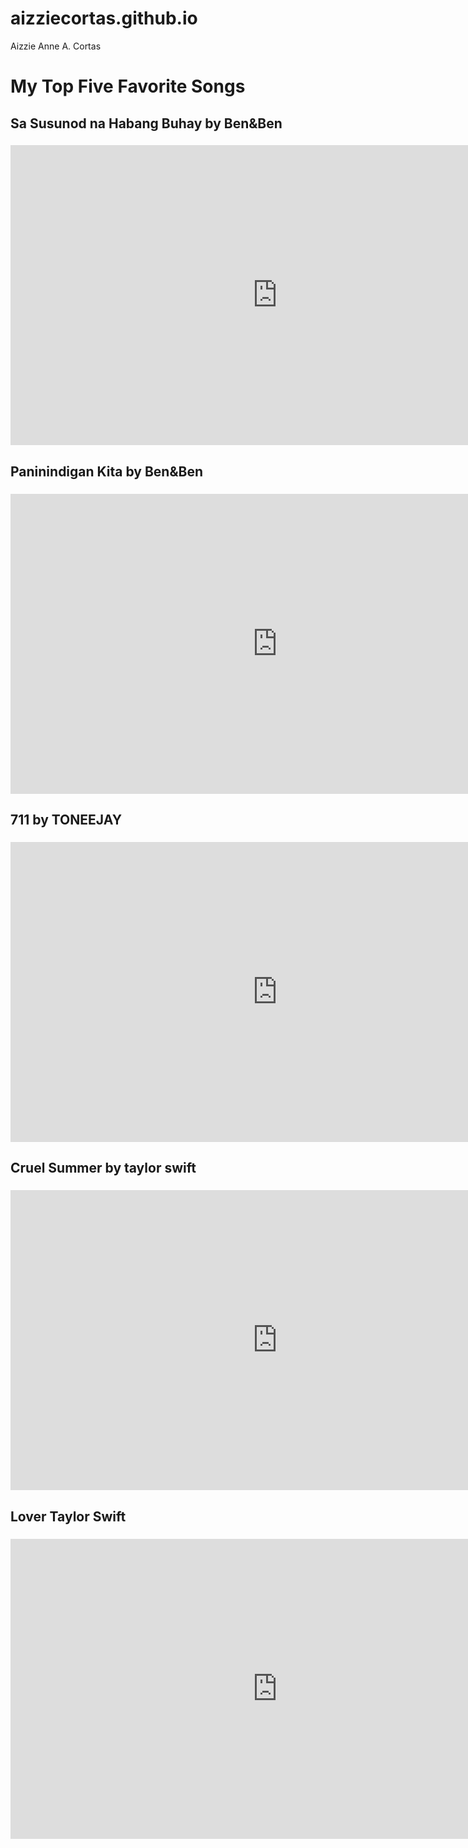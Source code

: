 # aizziecortas.github.io
Aizzie Anne A. Cortas

# My Top Five Favorite Songs

## Sa Susunod na Habang Buhay by Ben&Ben
###
<iframe width="853" height="480" src="https://www.youtube.com/embed/yB2J6kXxJIY" title="Ben&amp;Ben - Sa Susunod na Habang Buhay | Official Lyric Video" frameborder="0" allow="accelerometer; autoplay; clipboard-write; encrypted-media; gyroscope; picture-in-picture; web-share" allowfullscreen></iframe> 

## Paninindigan Kita by Ben&Ben
###
<iframe width="853" height="480" src="https://www.youtube.com/embed/EMSAEKeloC8" title="Ben&amp;Ben - Paninindigan Kita | Official Lyric Video" frameborder="0" allow="accelerometer; autoplay; clipboard-write; encrypted-media; gyroscope; picture-in-picture; web-share" allowfullscreen></iframe>

## 711 by TONEEJAY 
###
<iframe width="853" height="480" src="https://www.youtube.com/embed/9RJ-oc7cvW0" title="TONEEJAY - 711 (Official Lyric Video)" frameborder="0" allow="accelerometer; autoplay; clipboard-write; encrypted-media; gyroscope; picture-in-picture; web-share" allowfullscreen></iframe>


## Cruel Summer by taylor swift
###
<iframe width="853" height="480" src="https://www.youtube.com/embed/JLJcHbYSlB8" title="Taylor Swift - Cruel Summer" frameborder="0" allow="accelerometer; autoplay; clipboard-write; encrypted-media; gyroscope; picture-in-picture; web-share" allowfullscreen></iframe>

## Lover Taylor Swift
###
<iframe width="853" height="480" src="https://www.youtube.com/embed/-BjZmE2gtdo" title="Taylor Swift - Lover (Official Music Video)" frameborder="0" allow="accelerometer; autoplay; clipboard-write; encrypted-media; gyroscope; picture-in-picture; web-share" allowfullscreen></iframe>


